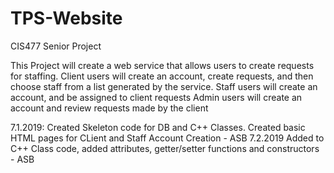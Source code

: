 # TPS-Website
CIS477 Senior Project

This Project will create a web service that allows users to create requests for staffing.
Client users will create an account, create requests, and then choose staff from a list generated by the service.
Staff users will create an account, and be assigned to client requests
Admin users will create an account and review requests made by the client

7.1.2019: Created Skeleton code for DB and C++ Classes. Created basic HTML pages for CLient and Staff Account Creation - ASB 
7.2.2019 Added to C++ Class code, added attributes, getter/setter functions and constructors - ASB
